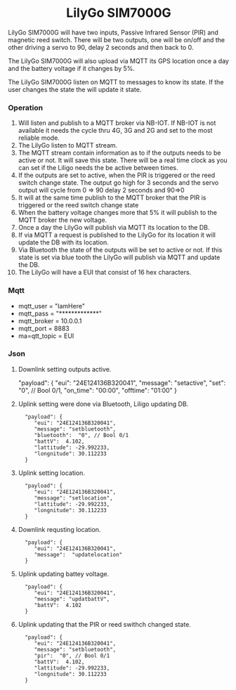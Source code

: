 <h1 align = "center">LilyGo SIM7000G</h1>

LilyGo SIM7000G will have two inputs, Passive Infrared Sensor (PIR) and magnetic reed switch. There will be two outputs, one will be on/off and the other driving a servo to 90, delay 2 seconds and then back to 0.

The LilyGo SIM7000G will also upload via MQTT its GPS location once a day and the battery voltage if it changes by 5%.

The LilyGo SIM7000G listen on MQTT to messages to know its state. If the user changes the state the will update it state.

### Operation

1. Will listen and publish to a MQTT broker via NB-IOT. If NB-IOT is not available it needs the cycle thru 4G, 3G and 2G and set to the most reliable mode.
2. The LilyGo listen to MQTT stream.
3. The MQTT stream contain information as to if the outputs needs to be active or not. It will save this state. There will be a real time clock as you can set if the Liligo needs the be active between times.
4. If the outputs are set to active, when the PIR is triggered or the reed switch change state. The output go high for 3 seconds and the servo output will cycle from 0 => 90 delay 2 seconds and 90=>0 
5. It will at the same time publish to the MQTT broker that the PIR is triggered or the reed switch change state
6. When the battery voltage changes more that 5% it will publish to the MQTT broker the new voltage.
7. Once a day the LilyGo will publish via MQTT its location to the DB.
8. If via MQTT a request is published to the LilyGo for its location it will update the DB with its location.
9. Via Bluetooth the state of the outputs will be set to active or not. If this state is set via blue tooth the LilyGo will publish via MQTT and update the DB.
10. The LilyGo will have a EUI that consist of 16 hex characters.

### Mqtt

* []()mqtt_user = "IamHere"
* []()mqtt_pass = "*************"
* []()mqtt_broker = 10.0.0.1
* []()mqtt_port = 8883
* []()ma=qtt_topic = EUI


### Json

1. Downlink setting outputs active.
      
      "payload": {
            "eui": "24E124136B320041",
            "message": "setactive",
            "set": "0", // Bool 0/1,
            "on_time": "00:00",
            "offtime": "01:00"
        }

2. Uplink setting were done via Bluetooth, Liligo updating DB.
         
         "payload": {
            "eui": "24E124136B320041",
            "message": "setbluetooth",
            "bluetooth":  "0", // Bool 0/1
            "battV":  4.102,
            "lattitude": -29.992233,
            "longnitude": 30.112233
         }

3. Uplink setting location.
         
         "payload": {
            "eui": "24E124136B320041",
            "message": "setlocation",
            "lattitude": -29.992233,
            "longnitude": 30.112233
         }

4. Downlink requsting location.
         
         "payload": {
            "eui": "24E124136B320041",
            "message":  "updatelocation"
         }

5. Uplink updating battey voltage.
         
         "payload": {
            "eui": "24E124136B320041",
            "message": "updatbattV",
            "battV":  4.102
         }

6. Uplink updating that the PIR or reed swithch changed state.

         "payload": {
            "eui": "24E124136B320041",
            "message": "setbluetooth",
            "pir":  "0", // Bool 0/1
            "battV":  4.102,
            "lattitude": -29.992233,
            "longnitude": 30.112233
         }